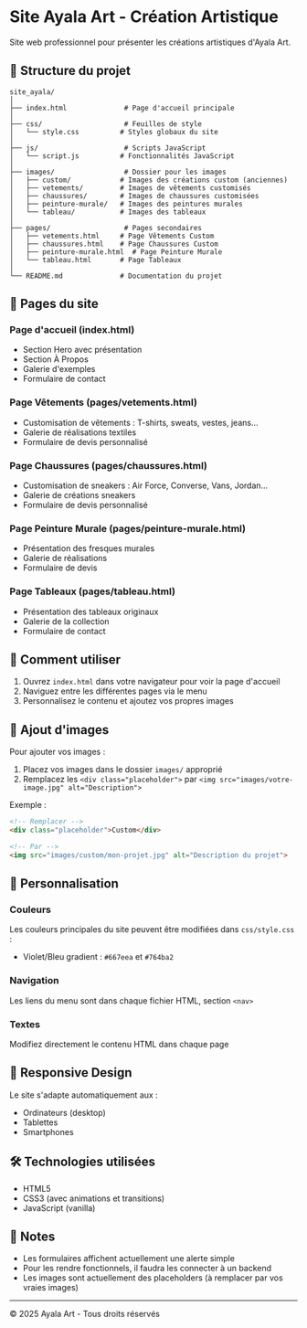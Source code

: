 # Site Ayala Art - Création Artistique

Site web professionnel pour présenter les créations artistiques d'Ayala Art.

## 📁 Structure du projet

```
site_ayala/
│
├── index.html              # Page d'accueil principale
│
├── css/                    # Feuilles de style
│   └── style.css          # Styles globaux du site
│
├── js/                     # Scripts JavaScript
│   └── script.js          # Fonctionnalités JavaScript
│
├── images/                 # Dossier pour les images
│   ├── custom/            # Images des créations custom (anciennes)
│   ├── vetements/         # Images de vêtements customisés
│   ├── chaussures/        # Images de chaussures customisées
│   ├── peinture-murale/   # Images des peintures murales
│   └── tableau/           # Images des tableaux
│
├── pages/                  # Pages secondaires
│   ├── vetements.html     # Page Vêtements Custom
│   ├── chaussures.html    # Page Chaussures Custom
│   ├── peinture-murale.html  # Page Peinture Murale
│   └── tableau.html       # Page Tableaux
│
└── README.md              # Documentation du projet
```

## 🎨 Pages du site

### Page d'accueil (index.html)
- Section Hero avec présentation
- Section À Propos
- Galerie d'exemples
- Formulaire de contact

### Page Vêtements (pages/vetements.html)
- Customisation de vêtements : T-shirts, sweats, vestes, jeans...
- Galerie de réalisations textiles
- Formulaire de devis personnalisé

### Page Chaussures (pages/chaussures.html)
- Customisation de sneakers : Air Force, Converse, Vans, Jordan...
- Galerie de créations sneakers
- Formulaire de devis personnalisé

### Page Peinture Murale (pages/peinture-murale.html)
- Présentation des fresques murales
- Galerie de réalisations
- Formulaire de devis

### Page Tableaux (pages/tableau.html)
- Présentation des tableaux originaux
- Galerie de la collection
- Formulaire de contact

## 🚀 Comment utiliser

1. Ouvrez `index.html` dans votre navigateur pour voir la page d'accueil
2. Naviguez entre les différentes pages via le menu
3. Personnalisez le contenu et ajoutez vos propres images

## 📸 Ajout d'images

Pour ajouter vos images :

1. Placez vos images dans le dossier `images/` approprié
2. Remplacez les `<div class="placeholder">` par `<img src="images/votre-image.jpg" alt="Description">`

Exemple :
```html
<!-- Remplacer -->
<div class="placeholder">Custom</div>

<!-- Par -->
<img src="images/custom/mon-projet.jpg" alt="Description du projet">
```

## 🎨 Personnalisation

### Couleurs
Les couleurs principales du site peuvent être modifiées dans `css/style.css` :
- Violet/Bleu gradient : `#667eea` et `#764ba2`

### Navigation
Les liens du menu sont dans chaque fichier HTML, section `<nav>`

### Textes
Modifiez directement le contenu HTML dans chaque page

## 📱 Responsive Design

Le site s'adapte automatiquement aux :
- Ordinateurs (desktop)
- Tablettes
- Smartphones

## 🛠️ Technologies utilisées

- HTML5
- CSS3 (avec animations et transitions)
- JavaScript (vanilla)

## 📝 Notes

- Les formulaires affichent actuellement une alerte simple
- Pour les rendre fonctionnels, il faudra les connecter à un backend
- Les images sont actuellement des placeholders (à remplacer par vos vraies images)

---

© 2025 Ayala Art - Tous droits réservés

